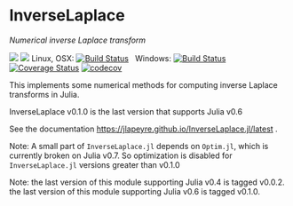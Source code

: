 # InverseLaplace

*Numerical inverse Laplace transform*

[![](https://img.shields.io/badge/docs-latest-blue.svg)](https://jlapeyre.github.io/InverseLaplace.jl/latest)
[![](https://img.shields.io/badge/docs-stable-blue.svg)](https://jlapeyre.github.io/InverseLaplace.jl/stable)
Linux, OSX: [![Build Status](https://travis-ci.org/jlapeyre/InverseLaplace.jl.svg)](https://travis-ci.org/jlapeyre/InverseLaplace.jl) &nbsp; Windows: [![Build Status](https://ci.appveyor.com/api/projects/status/github/jlapeyre/InverseLaplace.jl?branch=master&svg=true)](https://ci.appveyor.com/project/jlapeyre/inverselaplace-jl) &nbsp; &nbsp; &nbsp;
[![Coverage Status](https://coveralls.io/repos/github/jlapeyre/InverseLaplace.jl/badge.svg?branch=master)](https://coveralls.io/github/jlapeyre/InverseLaplace.jl?branch=master)
[![codecov](https://codecov.io/gh/jlapeyre/InverseLaplace.jl/branch/master/graph/badge.svg)](https://codecov.io/gh/jlapeyre/InverseLaplace.jl)

This implements some numerical methods for computing inverse Laplace transforms in Julia.

InverseLaplace v0.1.0 is the last version that supports Julia v0.6

See the documentation https://jlapeyre.github.io/InverseLaplace.jl/latest .

Note: A small part of `InverseLaplace.jl` depends on `Optim.jl`, which is currently
broken on Julia v0.7. So optimization is disabled for `InverseLaplace.jl` versions
greater than v0.1.0

Note: the last version of this module supporting Julia v0.4 is tagged v0.0.2.
the last version of this module supporting Julia v0.6 is tagged v0.1.0.
